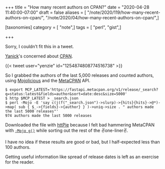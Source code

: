 +++
title = "How many recent authors on CPAN?"
date = "2020-04-28 11:40:00-07:00"
draft = false
aliases = [ "/note/2020/119/how-many-recent-authors-on-cpan/", "/note/2020/04/how-many-recent-authors-on-cpan/",]

[taxonomies]
category = [ "note",]
tags = [ "perl", "gist",]

+++

Sorry, I couldn’t fit this in a tweet.

[Yanick]: http://techblog.babyl.ca/
[CPAN]: https://cpan.org

[Yanick][]'s concerned about [CPAN][].

{{< tweet user="yenzie" id="1254874808774516738" >}}

[MetaCPAN]: https://metacpan.org
[Mojolicious]: https://mojolicious.org

So I grabbed the authors of the last 5,000 releases and counted authors, using
[Mojolicious][] and the [MetaCPAN][] API.

    $ export MCP_LATEST='https://fastapi.metacpan.org/v1/release/_search?q=status:latest&fields=author&sort=date:desc&size=5000'
    $ http $MCP_LATEST > _search.json
    $ perl -Mojo -E 'say c(j(f("_search.json")->slurp)->{hits}{hits}->@*)->map( sub { $_->{fields}->{author} } )->uniq->size . " authors made the last 5000 releases"'
    974 authors made the last 5000 releases

[`-Mojo g()`]: https://mojolicious.org/perldoc/ojo#g
[httPie]: https://httpie.org/

Downloaded the file with [httPie][] because I felt bad hammering MetaCPAN with
[`-Mojo g()`][] while sorting out the rest of the :v:one-liner:v:.

I have no idea if these results are good or bad, but I half-expected less than
100 authors.

Getting useful information like spread of release dates is left as an exercise
for the reader.